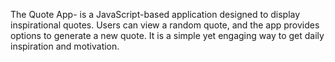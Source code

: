 The Quote App-
is a JavaScript-based application designed to display inspirational quotes. Users can view a random quote, and the app provides options to generate a new quote. It is a simple yet engaging way to get daily inspiration and motivation.
